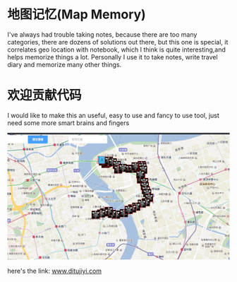 # 地图记忆(Map Memory)
I've always had trouble taking notes, because there are too many categories, there are dozens of solutions out there, but this one is special, it correlates geo location with notebook, which I think is quite interesting,and helps memorize things a lot. Personally I use it to take notes, write travel diary and memorize many other things.

# 欢迎贡献代码
I would like to make this an useful, easy to use and fancy to use tool, just need some more smart brains and fingers

![地图记忆示例](./sample.png)

here's the link: www.ditujiyi.com
